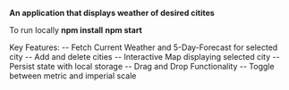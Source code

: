 **An application that displays weather of desired citites**

To run locally 
**npm install**
**npm start**

Key Features:
-- Fetch Current Weather and 5-Day-Forecast for selected city
-- Add and delete cities
-- Interactive Map displaying selected city
-- Persist state with local storage
-- Drag and Drop Functionality
-- Toggle between metric and imperial scale
